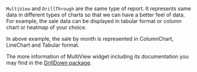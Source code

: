 `MultiView` and `DrillThrough` are the same type of report. It represents same data in different types of charts so that we can have a better feel of data. For example, the sale data can be displayed in tabular format or column chart or heatmap of your choice.

In above example, the sale by month is represented in ColumnChart, LineChart and Tabular format.

The more information of MultiView widget including its documentation you may find in the [DrillDown package](https://www.koolreport.com/packages/drilldown).